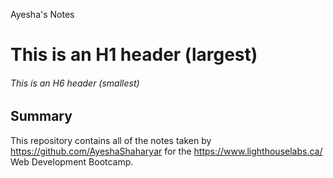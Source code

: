 Ayesha's Notes
# This is an H1 header (largest)
###### This is an H6 header (smallest)
## Summary 

This repository contains all of the notes taken by https://github.com/AyeshaShaharyar for the https://www.lighthouselabs.ca/ Web Development Bootcamp.
